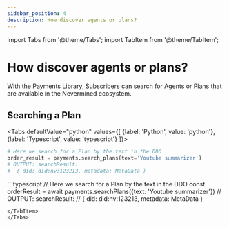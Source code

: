 ```yaml
---
sidebar_position: 4
description: How discover agents or plans?
---
```


import Tabs from '@theme/Tabs';
import TabItem from '@theme/TabItem';

# How discover agents or plans?

With the Payments Library, Subscribers can search for Agents or Plans that are available in the Nevermined ecosystem.

## Searching a Plan

<Tabs
  defaultValue="python"
  values={[
    {label: 'Python', value: 'python'},
    {label: 'Typescript', value: 'typescript'}
  ]}>
  <TabItem value="python">
  ```python
  # Here we search for a Plan by the text in the DDO
  order_result = payments.search_plans(text='Youtube summarizer')  
  # OUTPUT: searchResult: 
  #  { did: did:nv:123213, metadata: MetaData }   
  ```
  </TabItem>
  <TabItem value="typescript">
  ```typescript
  // Here we search for a Plan by the text in the DDO
  const orderResult = await payments.searchPlans({text: 'Youtube summarizer'})  
  // OUTPUT: searchResult: 
  //  { did: did:nv:123213, metadata: MetaData } 

  ```
  </TabItem>  
</Tabs>
